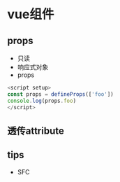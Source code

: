 
# vue组件

## props
+ 只读
+ 响应式对象
+ props
```js
<script setup>
const props = defineProps(['foo'])
console.log(props.foo)
</script>
```


## 透传attribute



## tips
+ SFC